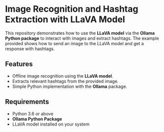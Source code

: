 # Image Recognition and Hashtag Extraction with LLaVA Model  

This repository demonstrates how to use the **LLaVA model** via the **Ollama Python package** to interact with images and extract hashtags. The example provided shows how to send an image to the LLaVA model and get a response with hashtags.  

## Features  
- Offline image recognition using the **LLaVA model**.  
- Extracts relevant hashtags from the provided image.  
- Simple Python implementation with the **Ollama** package.  

## Requirements  
- Python 3.6 or above  
- **Ollama Python Package**  
- LLaVA model installed on your system  
